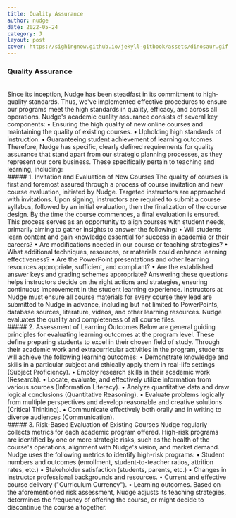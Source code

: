 ```yaml
---
title: Quality Assurance
author: nudge
date: 2022-05-24
category: J
layout: post
cover: https://sighingnow.github.io/jekyll-gitbook/assets/dinosaur.gif
---
```


### Quality Assurance
<br>
Since its inception, Nudge has been steadfast in its commitment to high-quality standards. Thus, we've implemented effective procedures to ensure our programs meet the high standards in quality, efficacy, and across all operations.
Nudge's academic quality assurance consists of several key components:
•	Ensuring the high quality of new online courses and maintaining the quality of existing courses.
•	Upholding high standards of instruction.
•	Guaranteeing student achievement of learning outcomes.
Therefore, Nudge has specific, clearly defined requirements for quality assurance that stand apart from our strategic planning processes, as they represent our core business. These specifically pertain to teaching and learning, including:
<br>
##### 1.	Invitation and Evaluation of New Courses
The quality of courses is first and foremost assured through a process of course invitation and new course evaluation, initiated by Nudge. Targeted instructors are approached with invitations. Upon signing, instructors are required to submit a course syllabus, followed by an initial evaluation, then the finalization of the course design. By the time the course commences, a final evaluation is ensured.
This process serves as an opportunity to align courses with student needs, primarily aiming to gather insights to answer the following:
•	Will students learn content and gain knowledge essential for success in academia or their careers?
•	Are modifications needed in our course or teaching strategies?
•	What additional techniques, resources, or materials could enhance learning effectiveness?
•	Are the PowerPoint presentations and other learning resources appropriate, sufficient, and compliant?
•	Are the established answer keys and grading schemes appropriate?
Answering these questions helps instructors decide on the right actions and strategies, ensuring continuous improvement in the student learning experience. Instructors at Nudge must ensure all course materials for every course they lead are submitted to Nudge in advance, including but not limited to PowerPoints, database sources, literature, videos, and other learning resources. Nudge evaluates the quality and completeness of all course files.
<br>
##### 2.	Assessment of Learning Outcomes
Below are general guiding principles for evaluating learning outcomes at the program level. These define preparing students to excel in their chosen field of study. Through their academic work and extracurricular activities in the program, students will achieve the following learning outcomes:
•	Demonstrate knowledge and skills in a particular subject and ethically apply them in real-life settings (Subject Proficiency).
•	Employ research skills in their academic work (Research).
•	Locate, evaluate, and effectively utilize information from various sources (Information Literacy).
•	Analyze quantitative data and draw logical conclusions (Quantitative Reasoning).
•	Evaluate problems logically from multiple perspectives and develop reasonable and creative solutions (Critical Thinking).
•	Communicate effectively both orally and in writing to diverse audiences (Communication).
<br>
##### 3.	Risk-Based Evaluation of Existing Courses
Nudge regularly collects metrics for each academic program offered. High-risk programs are identified by one or more strategic risks, such as the health of the course's operations, alignment with Nudge's vision, and market demand. Nudge uses the following metrics to identify high-risk programs:
•	Student numbers and outcomes (enrollment, student-to-teacher ratios, attrition rates, etc.)
•	Stakeholder satisfaction (students, parents, etc.)
•	Changes in instructor professional backgrounds and resources.
•	Current and effective course delivery ("Curriculum Currency").
•	Learning outcomes.
Based on the aforementioned risk assessment, Nudge adjusts its teaching strategies, determines the frequency of offering the course, or might decide to discontinue the course altogether.
 
<br>
